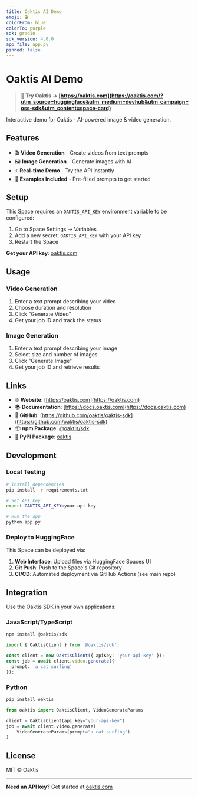 ```yaml
---
title: Oaktis AI Demo
emoji: 🎬
colorFrom: blue
colorTo: purple
sdk: gradio
sdk_version: 4.0.0
app_file: app.py
pinned: false
---
```


# Oaktis AI Demo

> **🔗 Try Oaktis → [https://oaktis.com](https://oaktis.com/?utm_source=huggingface&utm_medium=devhub&utm_campaign=oss-sdk&utm_content=space-card)**

Interactive demo for Oaktis - AI-powered image & video generation.

## Features

- 🎬 **Video Generation** - Create videos from text prompts
- 🖼️ **Image Generation** - Generate images with AI
- ⚡ **Real-time Demo** - Try the API instantly
- 📝 **Examples Included** - Pre-filled prompts to get started

## Setup

This Space requires an `OAKTIS_API_KEY` environment variable to be configured:

1. Go to Space Settings → Variables
2. Add a new secret: `OAKTIS_API_KEY` with your API key
3. Restart the Space

**Get your API key**: [oaktis.com](https://oaktis.com/?utm_source=huggingface&utm_medium=devhub&utm_campaign=oss-sdk&utm_content=space-setup)

## Usage

### Video Generation

1. Enter a text prompt describing your video
2. Choose duration and resolution
3. Click "Generate Video"
4. Get your job ID and track the status

### Image Generation

1. Enter a text prompt describing your image
2. Select size and number of images
3. Click "Generate Image"
4. Get your job ID and retrieve results

## Links

- 🌐 **Website**: [https://oaktis.com](https://oaktis.com)
- 📚 **Documentation**: [https://docs.oaktis.com](https://docs.oaktis.com)
- 🐙 **GitHub**: [https://github.com/oaktis/oaktis-sdk](https://github.com/oaktis/oaktis-sdk)
- 📦 **npm Package**: [@oaktis/sdk](https://www.npmjs.com/package/@oaktis/sdk)
- 🐍 **PyPI Package**: [oaktis](https://pypi.org/project/oaktis/)

## Development

### Local Testing

```bash
# Install dependencies
pip install -r requirements.txt

# Set API key
export OAKTIS_API_KEY=your-api-key

# Run the app
python app.py
```

### Deploy to HuggingFace

This Space can be deployed via:

1. **Web Interface**: Upload files via HuggingFace Spaces UI
2. **Git Push**: Push to the Space's Git repository
3. **CI/CD**: Automated deployment via GitHub Actions (see main repo)

## Integration

Use the Oaktis SDK in your own applications:

### JavaScript/TypeScript

```bash
npm install @oaktis/sdk
```

```typescript
import { OaktisClient } from '@oaktis/sdk';

const client = new OaktisClient({ apiKey: 'your-api-key' });
const job = await client.video.generate({
  prompt: 'a cat surfing'
});
```

### Python

```bash
pip install oaktis
```

```python
from oaktis import OaktisClient, VideoGenerateParams

client = OaktisClient(api_key="your-api-key")
job = await client.video.generate(
    VideoGenerateParams(prompt="a cat surfing")
)
```

## License

MIT © Oaktis

---

**Need an API key?** Get started at [oaktis.com](https://oaktis.com/?utm_source=huggingface&utm_medium=devhub&utm_campaign=oss-sdk&utm_content=space-footer)
